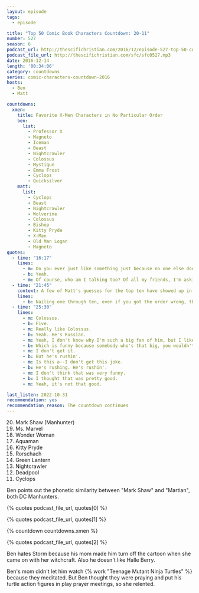 ```yaml
---
layout: episode
tags:
  - episode

title: "Top 50 Comic Book Characters Countdown: 20-11"
number: 527
season: 6
podcast_url: http://thescifichristian.com/2016/12/episode-527-top-50-comic-book-characters-countdown-20-11/
podcast_file_url: http://thescifichristian.com/sfc/sfc0527.mp3
date: 2016-12-14
length: '00:34:06'
category: countdowns
series: comic-characters-countdown-2016
hosts:
  - Ben
  - Matt

countdowns:
  xmen:
    title: Favorite X-Men Characters in No Particular Order
    ben: 
      list:
        - Professor X
        - Magneto
        - Iceman
        - Beast
        - Nightcrawler
        - Colossus
        - Mystique
        - Emma Frost
        - Cyclops
        - Quicksilver
    matt: 
      list:
        - Cyclops
        - Beast
        - Nightcrawler
        - Wolverine
        - Colossus
        - Bishop
        - Kitty Pryde
        - X-Man
        - Old Man Logan
        - Magneto
quotes:
  - time: "16:17"
    lines:
      - m: Do you ever just like something just because no one else does. And you're kind of like, this is kind of cool, I'm gonna like it--
      - b: Yeah.
      - m: Of course, who am I talking too? Of all my friends, I'm asking you this.
  - time: "21:45"
    context: A few of Matt's guesses for the top ten have showed up in 11-20
    lines:
      - b: Nailing one through ten, even if you got the order wrong, that would be really impressive. I don't see anybody pulling that off.
  - time: "25:30"
    lines:
      - m: Colossus.
      - b: Five.
      - m: Really like Colossus.
      - b: Yeah. He's Russian.
      - m: Yeah, I don't know why I'm such a big fan of him, but I like that character.
      - b: Which is funny because somebody who's that big, you wouldn't think would be very fast.
      - m: I don't get it.
      - b: But he's rushin'.
      - m: Is this a--I don't get this joke.
      - b: He's rushing. He's rushin'.
      - m: I don't think that was very funny.
      - b: I thought that was pretty good.
      - m: Yeah, it's not that good.

last_listen: 2022-10-31
recommendation: yes
recommendation_reason: The countdown continues
---
```


<ol start="20" reversed>
<li>Mark Shaw (Manhunter)
<li>Ms. Marvel
<li>Wonder Woman
<li>Aquaman
<li>Kitty Pryde
<li>Rorschach
<li>Green Lantern
<li>Nightcrawler
<li>Deadpool
<li>Cyclops
</ol>

Ben points out the phonetic similarity between "Mark Shaw" and "Martian", both DC Manhunters.

{% quotes podcast_file_url, quotes[0] %}

{% quotes podcast_file_url, quotes[1] %}

{% countdown countdowns.xmen %}

{% quotes podcast_file_url, quotes[2] %}

Ben hates Storm because his mom made him turn off the cartoon when she came on with her witchcraft. Also he doesn't like Halle Berry.

Ben's mom didn't let him watch {% work "Teenage Mutant Ninja Turtles" %} because they meditated. But Ben thought they were praying and put his turtle action figures in play prayer meetings, so she relented.